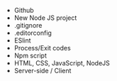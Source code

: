 - Github
- New Node JS project
- .gitignore
- .editorconfig
- ESlint
- Process/Exit codes
- Npm script
- HTML, CSS, JavaScript, NodeJS
- Server-side / Client